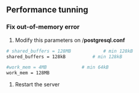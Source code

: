 ## Performance tunning


### Fix out-of-memory error
1. Modify this parameters on <path to database>/**postgresql.conf**
    
```bash
# shared_buffers = 128MB			# min 128kB
shared_buffers = 128kB			# min 128kB

#work_mem = 4MB				# min 64kB
work_mem = 128MB
```

1. Restart the server